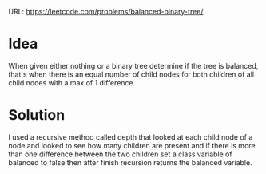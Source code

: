 
URL: https://leetcode.com/problems/balanced-binary-tree/

# Idea
When given either nothing or a binary tree determine if the tree is balanced, that's 
when there is an equal number of child nodes for both children of all child nodes with
a max of 1 difference.

# Solution
I used a recursive method called depth that looked at each child node of a node
and looked to see how many children are present and if there is more than one
difference between the two children set a class variable of balanced to false
then after finish recursion returns the balanced variable.
